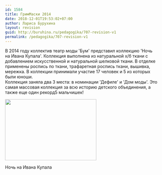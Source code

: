 ```yaml
---
id: 1584
title: ГримМаски 2014
date: 2018-12-01T19:53:02+07:00
author: Лариса Бурухина
layout: revision
guid: http://buruhina.ru/pedagogika/707-revision-v1
permalink: /pedagogika/707-revision-v1
---
```

В 2014 году коллектив театр моды 'Бум' представил коллекцию 'Ночь на Ивана Купала'. Коллекция выполнена из натуральной х/б ткани с добавлением искусственной и натуральной шелковой ткани. В отделке применены роспись по ткани, трафаретная роспись ткани, вышивка, мережка. В коллекции принимали участие 17 человек и 5 из которых были юноши.  
Коллекция заняла два 3 места: в номинации 'Дефиле' и 'Дом моды'. Это самая массовая коллекция за всю историю детского объединения, а также еще один рекорд5 мальчишек!  


<div id="attachment_1583" style="width: 310px" class="wp-caption alignnone">
  <a href="http://buruhina.ru/wp-content/uploads/2015/06/Ночь-на-Ивана-Купала.jpg"><img aria-describedby="caption-attachment-1583" src="http://buruhina.ru/wp-content/uploads/2015/06/Ночь-на-Ивана-Купала-300x200.jpg" alt="" width="300" height="200" class="size-medium wp-image-1583" srcset="http://buruhina.ru/wp-content/uploads/2015/06/Ночь-на-Ивана-Купала-300x200.jpg 300w, http://buruhina.ru/wp-content/uploads/2015/06/Ночь-на-Ивана-Купала-768x512.jpg 768w, http://buruhina.ru/wp-content/uploads/2015/06/Ночь-на-Ивана-Купала-1024x682.jpg 1024w, http://buruhina.ru/wp-content/uploads/2015/06/Ночь-на-Ивана-Купала.jpg 1280w" sizes="(max-width: 300px) 100vw, 300px" /></a>
  
  <p id="caption-attachment-1583" class="wp-caption-text">
    Ночь на Ивана Купала
  </p>
</div>